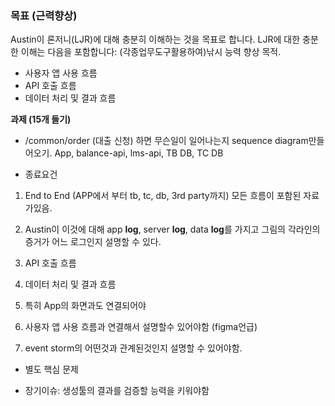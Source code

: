 
### 목표 (근력향상)

Austin이 론저니(LJR)에 대해 충분히 이해하는 것을 목표로 합니다. LJR에 대한 충분한 이해는 다음을 포함합니다: (각종업무도구활용하여)낚시 능력 향상 목적.  

- 사용자 앱 사용 흐름
- API 호출 흐름
- 데이터 처리 및 결과 흐름

**과제 (15개 들기)**  

- /common/order (대출 신청) 하면 무슨일이 일어나는지 sequence diagram만들어오기. App, balance-api, lms-api, TB DB, TC DB

- 종료요건

1. End to End (APP에서 부터 tb, tc, db, 3rd party까지) 모든 흐름이 포함된 자료 가있음.
2. Austin이 이것에 대해 app **log**, server **log**, data **log**를 가지고 그림의 각라인의 증거가 어느 로그인지 설명할 수 있다.

3. API 호출 흐름
4. 데이터 처리 및 결과 흐름

5. 특히 App의 화면과도 연결되어야

6. 사용자 앱 사용 흐름과 연결해서 설명할수 있어야함 (figma언급)

7. event storm의 어떤것과 관계된것인지 설명할 수 있어야함.

- 별도 핵심 문제

- 장기이슈: 생성툴의 결과를 검증할 능력을 키워야함